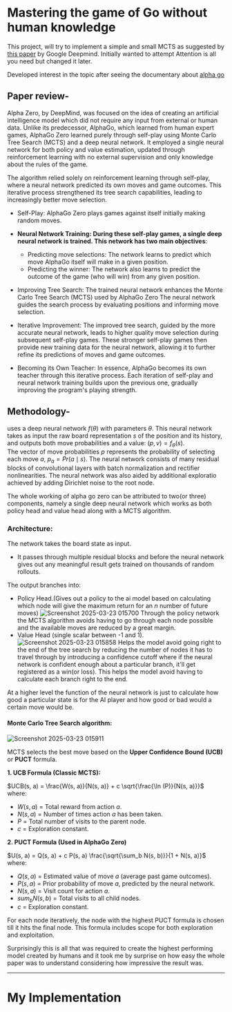 # Mastering the game of Go without human knowledge

This project, will try to implement a simple and small MCTS as suggested by [this paper](https://www.nature.com/articles/nature24270) by Google Deepmind.
Initially wanted to attempt Attention is all you need but changed it later.

Developed interest in the topic after seeing the documentary about [alpha go](https://www.youtube.com/watch?v=WXuK6gekU1Y&t=4568s&ab_channel=GoogleDeepMind)

## Paper review- 
Alpha Zero, by DeepMind, was focused on the idea of creating an artificial intelligence model which did not require any input from external or human data. Unlike its predecessor, AlphaGo, which learned from human expert games, AlphaGo Zero learned purely through self-play using Monte Carlo Tree Search (MCTS) and a deep neural network. It employed a single neural network for both policy and value estimation, updated through reinforcement learning with no external supervision and only knowledge about the rules of the game.

The algorithm relied solely on reinforcement learning through self-play, where a neural network predicted its own moves and game outcomes. This iterative process strengthened its tree search capabilities, leading to increasingly better move selection.

- Self-Play: AlphaGo Zero plays games against itself initially making random moves.
- **Neural Network Training: During these self-play games, a single deep neural network is trained. This network has two main objectives**:
    - Predicting move selections: The network learns to predict which move AlphaGo itself will make in a given position.
    - Predicting the winner: The network also learns to predict the outcome of the game (who will win) from any given position.
- Improving Tree Search: The trained neural network enhances the Monte Carlo Tree Search (MCTS) used by AlphaGo Zero The neural network guides the search process by evaluating positions and informing move selection.

- Iterative Improvement: The improved tree search, guided by the more accurate neural network, leads to higher quality move selection during subsequent self-play games. These stronger self-play games then provide new training data for the neural network, allowing it to further refine its predictions of moves and game outcomes.

- Becoming its Own Teacher: In essence, AlphaGo becomes its own teacher through this iterative process. Each iteration of self-play and neural network training builds upon the previous one, gradually improving the program's playing strength.


## Methodology-
uses a deep neural network $f(θ)$ with parameters $θ$. This neural network takes as input the raw board representation $s$ of the position and its history, and outputs both move probabilities and a value: $(p, v) = f_{\theta}(s)$.  
The vector of move probabilities $p$ represents the probability of selecting each move $a$, $p_a = Pr(a \mid s)$.
The neural network consists of many residual blocks of convolutional layers with batch normalization and rectifier nonlinearities.
The neural network was also aided by additional exploratio achieved by adding Dirichlet noise to the root node.


The whole working of alpha go zero can be attributed to two(or three) components, namely a single deep neural network which works as both policy head and value head along with a MCTS algorithm.

### Architecture:
The network takes the board state as input.
- It passes through multiple residual blocks and before the neural network gives out any meaningful result gets trained on thousands of random rollouts.

The output branches into:
- Policy Head.(Gives out a policy to the ai model based on calculating which node will give the maximum return for an $n$ number of future moves)
![Screenshot 2025-03-23 015700](https://github.com/user-attachments/assets/1e4c2d33-e5eb-4034-a0c1-93a912789f1d)
Through the policy network the MCTS algorithm avoids having to go through each node possible and the available moves are reduced by a great margin.
- Value Head (single scalar between -1 and 1).
![Screenshot 2025-03-23 015858](https://github.com/user-attachments/assets/959ca6b4-b530-49f4-8b86-23a2670bf6d9)
Helps the model avoid going right to the end of the tree search by reducing the number of nodes it has to travel through by introducing a confidence cutoff where if the neural network is confident enough about a particular branch, it'll get registered as a win(or loss). This helps the model avoid having to calculate each branch right to the end.

At a higher level the function of the neural network is just to calculate how good a particular state is for the AI player and how good or bad would a certain move would be.

#### **Monte Carlo Tree Search algorithm:**
![Screenshot 2025-03-23 015911](https://github.com/user-attachments/assets/96fc58d1-3467-4583-bc8f-59a2fae72508)

MCTS selects the best move based on the **Upper Confidence Bound (UCB)** or **PUCT** formula.

 **1. UCB Formula (Classic MCTS):**

 
$UCB(s, a) = \frac{W(s, a)}{N(s, a)} + c \sqrt{\frac{\ln (P)}{N(s, a)}}$
where:
- $W(s, a)$ = Total reward from action $a$.
- $N(s, a)$ = Number of times action $a$ has been taken.
- $P$ = Total number of visits to the parent node.
- $c$ = Exploration constant.

**2. PUCT Formula (Used in AlphaGo Zero)**

$U(s, a) = Q(s, a) + c P(s, a) \frac{\sqrt{\sum_b N(s, b)}}{1 + N(s, a)}$
where:
- $Q(s, a)$ = Estimated value of move $a$ (average past game outcomes).
- $P(s, a)$ = Prior probability of move $a$, predicted by the neural network.
- $N(s, a)$ = Visit count for action $a$.
- $sum_b N(s, b)$ = Total visits to all child nodes.
- $c$  = Exploration constant.

For each node iteratively, the node with the highest PUCT formula is chosen till it hits the final node. This formula includes scope for both exploration and exploitation.

Surprisingly this is all that was required to create the highest performing model created by humans and it took me by surprise on how easy the whole paper was to understand considering how impressive the result was.

---
# **My Implementation**
